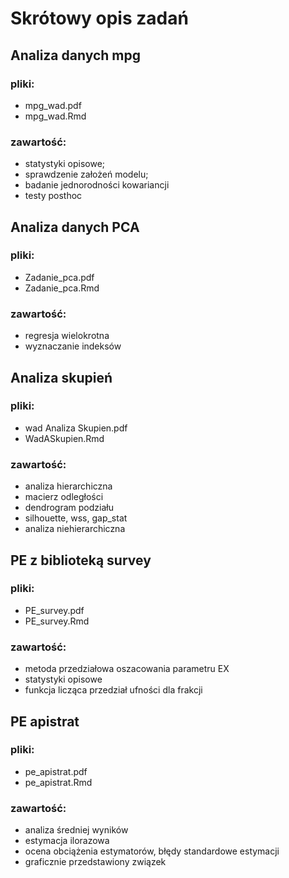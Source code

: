 # Skrótowy opis zadań

## Analiza danych mpg
### pliki:
- mpg_wad.pdf
- mpg_wad.Rmd
### zawartość:
- statystyki opisowe; 
- sprawdzenie założeń modelu;
- badanie jednorodności kowariancji
- testy posthoc

## Analiza danych PCA
### pliki:
- Zadanie_pca.pdf
- Zadanie_pca.Rmd
### zawartość:
- regresja wielokrotna
- wyznaczanie indeksów

## Analiza skupień
### pliki:
- wad Analiza Skupien.pdf
- WadASkupien.Rmd
### zawartość:
- analiza hierarchiczna
- macierz odległości
- dendrogram podziału
- silhouette, wss, gap_stat
- analiza niehierarchiczna

## PE z biblioteką survey
### pliki:
- PE_survey.pdf
- PE_survey.Rmd
### zawartość:
- metoda przedziałowa oszacowania parametru EX
- statystyki opisowe
- funkcja licząca przedział ufności dla frakcji

## PE apistrat
### pliki:
- pe_apistrat.pdf
- pe_apistrat.Rmd
### zawartość:
- analiza średniej wyników
- estymacja ilorazowa
- ocena obciążenia estymatorów, błędy standardowe estymacji
- graficznie przedstawiony związek


